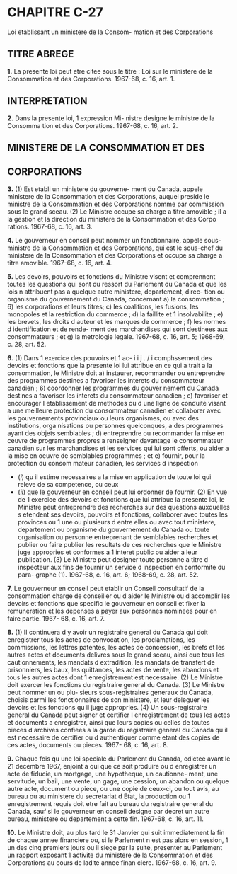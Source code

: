 
# CHAPITRE C-27
Loi etablissant un ministere de la Consom-
mation et des Corporations

## TITRE ABREGE

**1.** La presente loi peut etre citee sous le
titre : Loi sur le ministere de la Consommation
et des Corporations. 1967-68, c. 16, art. 1.

## INTERPRETATION

**2.** Dans la presente loi, 1 expression Mi-
nistre designe le ministre de la Consomma
tion et des Corporations. 1967-68, c. 16, art. 2.

## MINISTERE DE LA CONSOMMATION ET DES

## CORPORATIONS

**3.** (1) Est etabli un ministere du gouverne-
ment du Canada, appele ministere de la
Consommation et des Corporations, auquel
preside le ministre de la Consommation et
des Corporations nomme par commission sous
le grand sceau.
(2) Le Ministre occupe sa charge a titre
amovible ; il a la gestion et la direction du
ministere de la Consommation et des Corpo
rations. 1967-68, c. 16, art. 3.

**4.** Le gouverneur en conseil peut nommer
un fonctionnaire, appele sous-ministre de la
Consommation et des Corporations, qui est le
sous-chef du ministere de la Consommation
et des Corporations et occupe sa charge a titre
amovible. 1967-68, c. 16, art. 4.

**5.** Les devoirs, pouvoirs et fonctions du
Ministre visent et comprennent toutes les
questions qui sont du ressort du Parlement du
Canada et que les lois n attribuent pas a
quelque autre ministere, departement, direc-
tion ou organisme du gouvernement du
Canada, concernant
a) la consommation ;
6) les corporations et leurs titres;
c) les coalitions, les fusions, les monopoles
et la restriction du commerce ;
d) la faillite et 1 insolvabilite ;
e) les brevets, les droits d auteur et les
marques de commerce ;
f) les normes d identification et de rende-
ment des marchandises qui sont destinees
aux consommateurs ; et
g) la metrologie legale. 1967-68, c. 16, art.
5; 1968-69, c. 28, art. 52.

**6.** (1) Dans 1 exercice des pouvoirs et 1 ac-
i i j . / i
comphssement des devoirs et fonctions que la
presente loi lui attribue en ce qui a trait a la
consommation, le Ministre doit
a) instaurer, recommander ou entreprendre
des programmes destines a favoriser les
interets du consommateur canadien ;
6) coordonner les programmes du gouver
nement du Canada destines a favoriser les
interets du consommateur canadien ;
c) favoriser et encourager I etablissement
de methodes ou d une ligne de conduite
visant a une meilleure protection du
consommateur canadien et collaborer avec
les gouvernements provinciaux ou leurs
organismes, ou avec des institutions, orga
nisations ou personnes quelconques, a des
programmes ayant des objets semblables ;
d) entreprendre ou recommander la mise en
ceuvre de programmes propres a renseigner
davantage le consommateur canadien sur
les marchandises et les services qui lui sont
offerts, ou aider a la mise en oeuvre de
semblables programmes ; et
e) fournir, pour la protection du consom
mateur canadien, les services d inspection
  * (_i_) qu il estime necessaires a la mise en
application de toute loi qui releve de sa
competence, ou ceux
  * (_ii_) que le gouverneur en conseil peut lui
ordonner de fournir.
(2) En vue de 1 exercice des devoirs et
fonctions que lui attribue la presente loi, le
Ministre peut entreprendre des recherches sur
des questions auxquelles s etendent ses devoirs,
pouvoirs et fonctions, collaborer avec toutes
les provinces ou 1 une ou plusieurs d entre
elles ou avec tout ministere, departement ou
organisme du gouvernement du Canada ou
toute organisation ou personne entreprenant
de semblables recherches et publier ou faire
publier les resultats de ces recherches que le
Ministre juge appropries et conformes a
1 interet public ou aider a leur publication.
(3) Le Ministre peut designer toute personne
a titre d inspecteur aux fins de fournir un
service d inspection en conformite du para-
graphe (1). 1967-68, c. 16, art. 6; 1968-69, c. 28,
art. 52.

**7.** Le gouverneur en conseil peut etablir un
Conseil consultatif de la consommation charge
de conseiller ou d aider le Ministre ou
d accomplir les devoirs et fonctions que
specific le gouverneur en conseil et fixer la
remuneration et les depenses a payer aux
personnes nominees pour en faire partie. 1967-
68, c. 16, art. 7.

**8.** (1) II continuera d y avoir un registraire
general du Canada qui doit enregistrer tous
les actes de convocation, les proclamations,
les commissions, les lettres patentes, les actes
de concession, les brefs et les autres actes et
documents delivres sous le grand sceau, ainsi
que tous les cautionnements, les mandats
d extradition, les mandats de transfert de
prisonniers, les baux, les quittances, les actes
de vente, les abandons et tous les autres actes
dont 1 enregistrement est necessaire.
(2) Le Ministre doit exercer les fonctions
du registraire general du Canada.
(3) Le Ministre peut nommer un ou plu-
sieurs sous-registraires generaux du Canada,
choisis parmi les fonctionnaires de son
ministere, et leur deleguer les devoirs et les
fonctions qu il juge appropries.
(4) Un sous-registraire general du Canada
peut signer et certifier I enregistrement de
tous les actes et documents a enregistrer, ainsi
que leurs copies ou celles de toutes pieces
d archives confiees a la garde du registraire
general du Canada qu il est necessaire de
certifier ou d authentiquer comme etant des
copies de ces actes, documents ou pieces. 1967-
68, c. 16, art. 8.

**9.** Chaque fois qu une loi speciale du
Parlement du Canada, edictee avant le 21
decembre 1967, enjoint a qui que ce soit
produire ou d enregistrer un acte de fiducie,
un mortgage, une hypotheque, un cautionne-
ment, une servitude, un bail, une vente, un
gage, une cession, un abandon ou quelque
autre acte, document ou piece, ou une copie
de ceux-ci, ou tout avis, au bureau ou au
ministere du secretariat d Etat, la production
ou 1 enregistrement requis doit etre fait au
bureau du registraire general du Canada, sauf
si le gouverneur en conseil designe par decret
un autre bureau, ministere ou departement a
cette fin. 1967-68, c. 16, art. 11.

**10.** Le Ministre doit, au plus tard le 31
Janvier qui suit immediatement la fin de
chaque annee financiere ou, si le Parlement
n est pas alors en session, 1 un des cinq
premiers jours ou il siege par la suite, presenter
au Parlement un rapport exposant 1 activite
du ministere de la Consommation et des
Corporations au cours de ladite annee finan
ciere. 1967-68, c. 16, art. 9.
